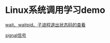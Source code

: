 # Linux系统调用学习demo
[wait、waitpid、子进程退出状态码的查看](https://github.com/fjnucym/LinuxSystemCallDemo/blob/master/project/wait_waitpid_demo.cpp)

[signal信号](https://github.com/fjnucym/LinuxSystemCallDemo/blob/master/article/signal%E4%BF%A1%E5%8F%B7.md)

